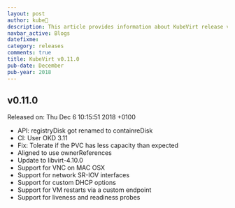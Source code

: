 ```yaml
---
layout: post
author: kube🤖
description: This article provides information about KubeVirt release v0.11.0 changes
navbar_active: Blogs
datefixme:
category: releases
comments: true
title: KubeVirt v0.11.0
pub-date: December
pub-year: 2018
---
```



## v0.11.0

Released on: Thu Dec 6 10:15:51 2018 +0100

- API: registryDisk got renamed to containreDisk
- CI: User OKD 3.11
- Fix: Tolerate if the PVC has less capacity than expected
- Aligned to use ownerReferences
- Update to libvirt-4.10.0
- Support for VNC on MAC OSX
- Support for network SR-IOV interfaces
- Support for custom DHCP options
- Support for VM restarts via a custom endpoint
- Support for liveness and readiness probes
